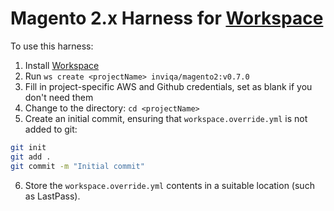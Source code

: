# Magento 2.x Harness for [Workspace]

To use this harness:

1. Install [Workspace]
2. Run `ws create <projectName> inviqa/magento2:v0.7.0`
3. Fill in project-specific AWS and Github credentials, set as blank if you don't need them
4. Change to the <projectName> directory: `cd <projectName>`
5. Create an initial commit, ensuring that `workspace.override.yml` is not added to git:
```bash
git init
git add .
git commit -m "Initial commit"
```
6. Store the `workspace.override.yml` contents in a suitable location (such as LastPass).

[Workspace]: https://github.com/my127/workspace
